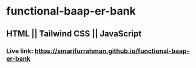 # functional-baap-er-bank 
## HTML || Tailwind CSS || JavaScript
### Live link: https://smarifurrahman.github.io/functional-baap-er-bank